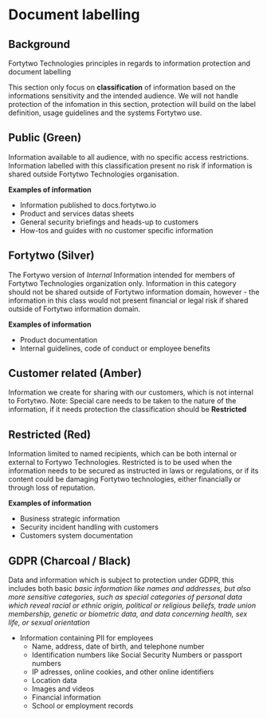 # Document labelling

## Background

Fortytwo Technologies principles in regards to information protection and document labelling

This section only focus on **classification** of information based on the informations sensitivity and the intended audience. We will not handle protection of the infomation in this section, protection will build on the label definition, usage guidelines and the systems Fortytwo use. 

## Public (Green)

Information available to all audience, with no specific access restrictions. Information labelled with this classification present no risk if information is shared outside Fortytwo Technologies organisation.

**Examples of information**

* Information published to docs.fortytwo.io
* Product and services datas sheets
* General security briefings and heads-up to customers
* How-tos and guides with no customer specific information

## Fortytwo (Silver)

The Fortywo version of _Internal_ Information intended for members of Fortytwo Technologies organization only. Information in this category should not be shared outside of Fortytwo information domain, however - the information in this class would not present financial or legal risk if shared outside of Fortytwo information domain.

**Examples of information**

* Product documentation
* Internal guidelines, code of conduct or employee benefits

## Customer related (Amber)

Information we create for sharing with our customers, which is not internal to Fortytwo.  Note: Special care needs to be taken to the nature of the information, if it needs protection the classification should be **Restricted**

## Restricted (Red) 

Information limited to named recipients, which can be both internal or external to Fortywo Technologies. Restricted is to be used when the information needs to be secured as instructed in laws or regulations, or if its content could be damaging Fortytwo technologies, either financially or through loss of reputation.

**Examples of information**

* Business strategic information 
* Security incident handling with customers
* Customers system documentation

 ## GDPR (Charcoal / Black)  

Data and information which is subject to protection under GDPR, this includes both basic _basic information like names and addresses, but also more sensitive categories, such as special categories of personal data which reveal racial or ethnic origin, political or religious beliefs, trade union membership, genetic or biometric data, and data concerning health, sex life, or sexual orientation_

* Information containing PII for employees
    + Name, address, date of birth, and telephone number
    + Identification numbers like Social Security Numbers or passport numbers
    + IP adresses, online cookies, and other online identifiers
    + Location data
    + Images and videos
    + Financial information
    + School or employment records


